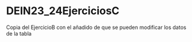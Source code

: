 # DEIN23_24EjerciciosC
Copia del EjercicioB con el añadido de que se pueden modificar los datos de la tabla
